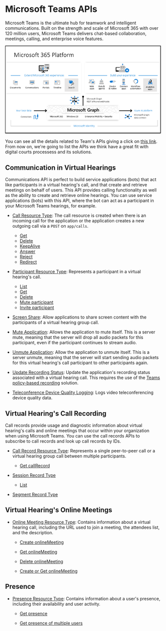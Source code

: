 # Microsoft Teams APIs

Microsoft Teams is the ultimate hub for teamwork and intelligent communications. Built on the strength and scale of Microsoft 365 with over 120 million users, Microsoft Teams delivers chat-based collaboration, meetings, calling, and enterprise voice features.

![Microsoft Graph's general view](/img/microsoft-graph-dataconnect-connectors-rebrand-800.png "Microsoft Graph's general view")

You can see all the details related to Team's APIs giving a click on [this link](https://docs.microsoft.com/en-us/graph/teams-concept-overview). From now on, we're going to list the APIs we think have a great fit with digital courts processess and its solutions.

## Communication in Virtual Hearings

Communications API is perfect to build service applications (bots) that act like participants in a virtual hearing's call, and that create and retrieve meetings on behalf of users. This API provides calling functionality as well as the ability to create and retrieve online hearings. You can use service applications (bots) with this API, where the bot can act as a participant in your Microsoft Teams hearings, for example.

* [Call Resource Type](https://docs.microsoft.com/en-us/graph/api/resources/call?view=graph-rest-1.0): The call resource is created when there is an incoming call for the application or the application creates a new outgoing call via a `POST` on `app/calls`.
  * [Get](https://docs.microsoft.com/en-us/graph/api/call-get?view=graph-rest-1.0)
  * [Delete](https://docs.microsoft.com/en-us/graph/api/call-delete?view=graph-rest-1.0)
  * [KeepAlive](https://docs.microsoft.com/en-us/graph/api/call-keepalive?view=graph-rest-1.0)
  * [Answer](https://docs.microsoft.com/en-us/graph/api/call-answer?view=graph-rest-1.0)
  * [Reject](https://docs.microsoft.com/en-us/graph/api/call-reject?view=graph-rest-1.0)
  * [Redirect](https://docs.microsoft.com/en-us/graph/api/call-redirect?view=graph-rest-1.0)

* [Participant Resource Type](https://docs.microsoft.com/en-us/graph/api/resources/participant?view=graph-rest-1.0): Represents a participant in a virtual hearing's call.
  * [List](https://docs.microsoft.com/en-us/graph/api/participant-get?view=graph-rest-1.0)
  * [Get](https://docs.microsoft.com/en-us/graph/api/participant-get?view=graph-rest-1.0)
  * [Delete](https://docs.microsoft.com/en-us/graph/api/participant-delete?view=graph-rest-1.0)
  * [Mute participant](https://docs.microsoft.com/en-us/graph/api/participant-invite?view=graph-rest-1.0)
  * [Invite participant](https://docs.microsoft.com/en-us/graph/api/participant-invite?view=graph-rest-1.0)

* [Screen Share](https://docs.microsoft.com/en-us/graph/api/call-changescreensharingrole?view=graph-rest-1.0&tabs=http): Allow applications to share screen content with the participants of a virtual hearing group call.

* [Mute Application](https://docs.microsoft.com/en-us/graph/api/call-mute?view=graph-rest-1.0&tabs=http): Allows the application to mute itself. This is a server mute, meaning that the server will drop all audio packets for this participant, even if the participant continues to stream audio.

* [Unmute Application](https://docs.microsoft.com/en-us/graph/api/call-unmute?view=graph-rest-1.0&tabs=http): Allow the application to unmute itself. This is a server unmute, meaning that the server will start sending audio packets for this virtual hearing's call participant to other participants again.

* [Update Recording Status](https://docs.microsoft.com/en-us/graph/api/call-updaterecordingstatus?view=graph-rest-1.0&tabs=http): Update the application's recording status associated with a virtual hearing call. This requires the use of the [Teams policy-based recording](https://docs.microsoft.com/en-us/MicrosoftTeams/teams-recording-policy) solution.

* [Teleconference Device Quality Logging](https://docs.microsoft.com/en-us/graph/api/call-logteleconferencedevicequality?view=graph-rest-1.0&tabs=http): Logs video teleconferencing device quality data.

## Virtual Hearing's Call Recording

Call records provide usage and diagnostic information about virtual hearing's calls and online meetings that occur within your organization when using Microsoft Teams. You can use the call records APIs to subscribe to call records and look up call records by IDs.

* [Call Record Resource Type](https://docs.microsoft.com/en-us/graph/api/resources/callrecords-callrecord?view=graph-rest-1.0): Represents a single peer-to-peer call or a virtual hearing group call between multiple participants.
  * [Get callRecord](https://docs.microsoft.com/en-us/graph/api/callrecords-callrecord-get?view=graph-rest-1.0)

* [Session Record Type](https://docs.microsoft.com/en-us/graph/api/resources/callrecords-session?view=graph-rest-1.0)
  * [List](https://docs.microsoft.com/en-us/graph/api/resources/callrecords-session?view=graph-rest-1.0)

* [Segment Record Type](https://docs.microsoft.com/en-us/graph/api/resources/callrecords-segment?view=graph-rest-1.0)

## Virtual Hearing's Online Meetings

* [Online Meeting Resource Type](https://docs.microsoft.com/en-us/graph/api/resources/onlinemeeting?view=graph-rest-1.0): Contains information about a virtual hearing call, including the URL used to join a meeting, the attendees list, and the description.
  
  * [Create onlineMeeting](https://docs.microsoft.com/en-us/graph/api/application-post-onlinemeetings?view=graph-rest-1.0)

  * [Get onlineMeeting](https://docs.microsoft.com/en-us/graph/api/onlinemeeting-get?view=graph-rest-1.0)

  * [Delete onlineMeeting](https://docs.microsoft.com/en-us/graph/api/onlinemeeting-delete?view=graph-rest-1.0)

  * [Create or Get onlineMeeting](https://docs.microsoft.com/en-us/graph/api/onlinemeeting-createorget?view=graph-rest-1.0)

## Presence

* [Presence Resource Type](https://docs.microsoft.com/en-us/graph/api/resources/presence?view=graph-rest-1.0): Contains information about a user's presence, including their availability and user activity.

    * [Get presence](https://docs.microsoft.com/en-us/graph/api/presence-get?view=graph-rest-1.0)

    * [Get presence of multiple users](https://docs.microsoft.com/en-us/graph/api/cloudcommunications-getpresencesbyuserid?view=graph-rest-1.0)